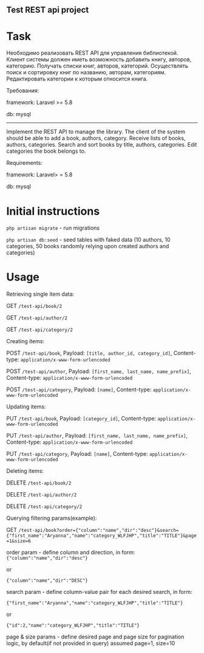 ## Test REST api project

# Task
Необходимо реализовать REST API для управления библиотекой. Клиент системы должен иметь возможность добавить книгу, авторов, категорию. Получать списки книг, авторов, категорий. Осуществлять поиск и сортировку книг по названию, авторам, категориям. Редактировать категории к которым относится книга.

Требования:

framework: Laravel >= 5.8

db: mysql

--------------------------------------------------------------------------
Implement the REST API to manage the library. The client of the system should be able to add a book, authors, category. Receive lists of books, authors, categories. Search and sort books by title, authors, categories. Edit categories the book belongs to.

Requirements:

framework: Laravel> = 5.8

db: mysql

# Initial instructions
 `php artisan migrate` - run migrations
 
 `php artisan db:seed` - seed tables with faked data (10 authors, 10 categories, 50 books randomly relying upon created authors and categories)
 
# Usage
 
 Retrieving single item data:
 
 GET `/test-api/book/2`
 
 GET `/test-api/author/2`
 
 GET `/test-api/category/2`
 
 
 Creating items:
 
 POST `/test-api/book`, Payload: `[title, author_id, category_id]`, Content-type: `application/x-www-form-urlencoded`
 
 POST `/test-api/author`, Payload: `[first_name, last_name, name_prefix]`, Content-type: `application/x-www-form-urlencoded`
 
 POST `/test-api/category`, Payload: `[name]`, Content-type: `application/x-www-form-urlencoded`
 
 Updating items:
  
 PUT `/test-api/book`, Payload: `[category_id]`, Content-type: `application/x-www-form-urlencoded`
  
 PUT `/test-api/author`, Payload: `[first_name, last_name, name_prefix]`, Content-type: `application/x-www-form-urlencoded`
  
 PUT `/test-api/category`, Payload: `[name]`, Content-type: `application/x-www-form-urlencoded`
 
 Deleting items:
  
 DELETE `/test-api/book/2`
  
 DELETE `/test-api/author/2`
  
 DELETE `/test-api/category/2`
 
 Querying filtering params(example):
 
 GET `/test-api/book?order={"column":"name","dir":"desc"}&search={"first_name":"Aryanna","name":"category_WLFJHP","title":"TITLE"}&page=1&size=6`
  
 order param - define column and direction, in form: `{"column":"name","dir":"desc"}`
  
 or
 
 `{"column":"name","dir":"DESC"}`
 
 search param - define column-value pair for each desired search, in form: 
 
 `{"first_name":"Aryanna","name":"category_WLFJHP","title":"TITLE"}`
 
 
 or
 
 `{"id":2,"name":"category_WLFJHP","title":"TITLE"}`
 
 page & size params - define desired page and page size for pagination logic, by default(if not provided in query) assumed page=1, size=10
 
